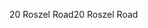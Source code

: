 <span data-ttu-id="5af41-101">20 Roszel Road</span><span class="sxs-lookup"><span data-stu-id="5af41-101">20 Roszel Road</span></span>